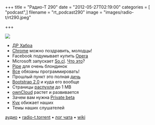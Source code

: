 +++
title = "Радио-Т 290"
date = "2012-05-27T02:19:00"
categories = [ "podcast",]
filename = "rt_podcast290"
image = "images/radio-t/rt290.jpeg"

+++

![](https://radio-t.com/images/radio-t/rt290.jpeg)

- [ДР Хабра](http://habrahabr.ru/post/144586/)
- [Chrome](http://mashable.com/2012/05/21/chrome-is-tops/) можно поздравить, молодцы!
- Facebook подумывает купить [Opera](http://www.theverge.com/2012/5/25/3043427/facebook-wants-to-buy-opera-rumor)
- Microsoft запускает [So.cl](http://so.cl/). [Что это](http://news.cnet.com/8301-1023_3-57437881-93/microsoft-quietly-launches-so.cl-social-network/)?
- [Pipe](http://www.businessinsider.com/pipe-makes-file-sharing-simple-2012-5) для очень блондинок
- [Все](http://www.edutopia.org/literacy-computer-programming) обязаны программировать!
- Прошлый пункт это полная [дичь](http://www.codinghorror.com/blog/2012/05/please-dont-learn-to-code.html)
- [Bootstrap 2.0](https://dev.twitter.com/blog/say-hello-to-bootstrap-2) и куда его вообще
- Страницы [распухли](http://www.webperformancetoday.com/2012/05/24/average-web-page-size-1-mb/) до 1 MB
- [ownCloud](http://www.readwriteweb.com/cloud/2012/05/owncloud-growing-into-its-own-with-versioning-apis-and-collaboration.php) растет и развивается
- Зачем вам нужна [Private beta](http://andrewdumont.me/an-argument-for-private-beta)
- [Кук](http://tech.fortune.cnn.com/2012/05/24/apple-tim-cook-ceo/) обижает наших
- Темы наших слушателей

[аудио](https://cdn.radio-t.com/rt_podcast290.mp3) • [radio-t.torrent](https://cdn.radio-t.com/torrents/rt_podcast290.mp3.torrent) • [лог чата](http://chat.radio-t.com/logs/radio-t-290.html) • [wiki](http://wiki.radio-t.com/%D0%92%D1%8B%D0%BF%D1%83%D1%81%D0%BA_290)<audio src="https://cdn.radio-t.com/rt_podcast290.mp3" preload="none"></audio>
